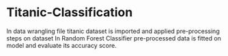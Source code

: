 # Titanic-Classification
In data wrangling file titanic dataset is imported and applied pre-processing steps on dataset
In Random Forest Classifier pre-processed data is fitted on model and evaluate its accuracy score.
